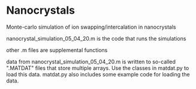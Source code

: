 # Nanocrystals
Monte-carlo simulation of ion swapping/intercalation in nanocrystals

nanocrystal_simulation_05_04_20.m is the code that runs the simulations

other .m files are supplemental functions

data from nanocrystal_simulation_05_04_20.m is written to so-called ".MATDAT" files that store multiple arrays. Use the classes in matdat.py to load this data. matdat.py also includes some example code for loading the data.
